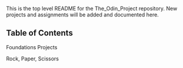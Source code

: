 This is the top level README for the The_Odin_Project repository. New projects and assignments will be added and documented here.

## Table of Contents
Foundations Projects

Rock, Paper, Scissors
